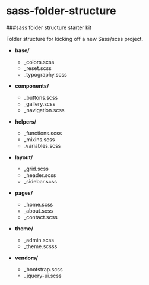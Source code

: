# sass-folder-structure
###sass folder structure starter kit

Folder structure for kicking off a new Sass/scss project.

* **base/**
  * _colors.scss
  * _reset.scss
  * _typography.scss

* **components/**
  * _buttons.scss
  * _gallery.scss
  * _navigation.scss

* **helpers/**
  * _functions.scss
  * _mixins.scss
  * _variables.scss

* **layout/**
  * _grid.scss
  * _header.scss
  * _sidebar.scss

* **pages/**
  * _home.scss
  * _about.scss
  * _contact.scss

* **theme/**
  * _admin.scss
  * _theme.scsss

* **vendors/**
  * _bootstrap.scss
  * _jquery-ui.scss